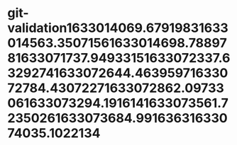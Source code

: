 # git-validation1633014069.67919831633014563.35071561633014698.7889781633071737.94933151633072337.63292741633072644.46395971633072784.43072271633072862.09733061633073294.1916141633073561.72350261633073684.99163631633074035.1022134